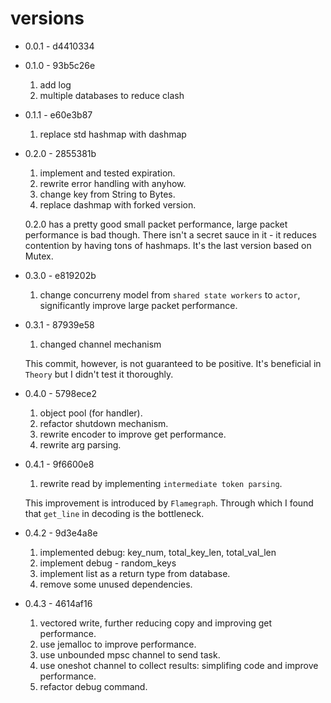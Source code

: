# versions

* 0.0.1 - d4410334

* 0.1.0 - 93b5c26e
    1. add log
    2. multiple databases to reduce clash

* 0.1.1 - e60e3b87
    1. replace std hashmap with dashmap

* 0.2.0 - 2855381b
    1. implement and tested expiration.
    2. rewrite error handling with anyhow.
    3. change key from String to Bytes.
    4. replace dashmap with forked version.
    
    0.2.0 has a pretty good small packet performance, large packet performance is bad though. There isn't a secret sauce in it - it reduces contention by having tons of hashmaps. It's the last version based on Mutex.

* 0.3.0 - e819202b
    1. change concurreny model from `shared state workers` to `actor`, significantly improve large packet performance.

* 0.3.1 - 87939e58
    1. changed channel mechanism
    
    This commit, however, is not guaranteed to be positive. It's beneficial in `Theory` but I didn't test it thoroughly.

* 0.4.0 - 5798ece2
    1. object pool (for handler).
    2. refactor shutdown mechanism.
    3. rewrite encoder to improve get performance.
    4. rewrite arg parsing.

* 0.4.1 - 9f6600e8
    1. rewrite read by implementing `intermediate token parsing`. 

    This improvement is introduced by `Flamegraph`. Through which I found that `get_line` in decoding is the bottleneck.

* 0.4.2 - 9d3e4a8e
    1. implemented debug: key_num, total_key_len, total_val_len
    2. implement debug - random_keys
    3. implement list as a return type from database.
    4. remove some unused dependencies.

* 0.4.3 - 4614af16
    1. vectored write, further reducing copy and improving get performance.
    2. use jemalloc to improve performance.
    3. use unbounded mpsc channel to send task.
    4. use oneshot channel to collect results:
        simplifing code and improve performance.
    5. refactor debug command.